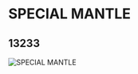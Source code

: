 # SPECIAL MANTLE
## 13233
![SPECIAL MANTLE](https://lc-www-live-s.legocdn.com/media/bricks/5/2/6075642.jpg)